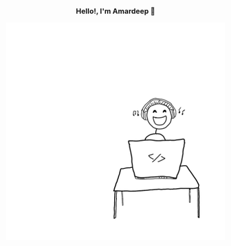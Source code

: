 <h3 align = "center">Hello!, I'm Amardeep 👋 </h3>
<img src = "ph.png" width = "800" height = "500">
